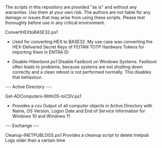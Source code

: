 The scripts in this repository are provided "as is" and without any warranties. Use them at your own risk. The authors are not liable for any damage or issues that may arise from using these scripts. Please test thoroughly before use in any critical environment.

ConvertHEXtoBASE32.ps1
- Used for converting HEX to BASE32. My use case was converting the HEX-Delivered Secret Keys of FEITAN TOTP Hardware Tokens for importing them in ENTRA ID

- Disable-Hiberboot.ps1
  Disable Fastboot on Windows Systems. Fastboot often leads to problems, because systems are not shutting down correctly and a clean reboot is not performed normally. This disables that behaviour.

--- Active Directory ---

Get-ADComputers-WithOS-toCSV.ps1
- Provides a csv Output of all computer objects in Active Directory with Name, OS Version, Logon Date and End of Service Information for Windows 10 and Windows 11

--- Exchange ---

Cleanup-INETPUBLOGS.ps1
Provides a cleanup script to delete Inetpub Logs older than a certain time
